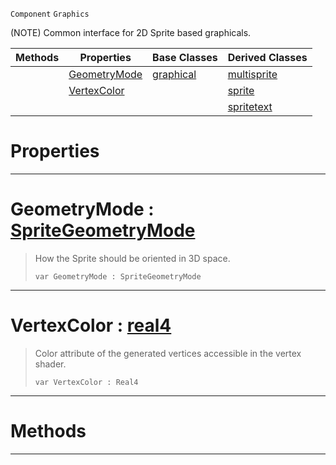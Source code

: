  `Component` `Graphics`



(NOTE) Common interface for 2D Sprite based graphicals.

|Methods|Properties|Base Classes|Derived Classes|
|---|---|---|---|
| |[ GeometryMode](https://github.com/dragonCASTjosh/PlasmaDocs/blob/master/code_reference/class_reference/basesprite.markdown#geometrymode-plasma-engine)|[graphical](https://github.com/dragonCASTjosh/PlasmaDocs/blob/master/code_reference/class_reference/graphical.markdown)|[multisprite](https://github.com/dragonCASTjosh/PlasmaDocs/blob/master/code_reference/class_reference/multisprite.markdown)|
| |[ VertexColor](https://github.com/dragonCASTjosh/PlasmaDocs/blob/master/code_reference/class_reference/basesprite.markdown#vertexcolor-plasma-engine)| |[sprite](https://github.com/dragonCASTjosh/PlasmaDocs/blob/master/code_reference/class_reference/sprite.markdown)|
| | | |[spritetext](https://github.com/dragonCASTjosh/PlasmaDocs/blob/master/code_reference/class_reference/spritetext.markdown)|


 #  Properties


---  
 #  GeometryMode : [SpriteGeometryMode](https://github.com/dragonCASTjosh/PlasmaDocs/blob/master/code_reference/enum_reference.markdown#spritegeometrymode)

> How the Sprite should be oriented in 3D space.
> ``` lang=cpp, name=Lightning
> var GeometryMode : SpriteGeometryMode


---  
 #  VertexColor : [real4](https://github.com/dragonCASTjosh/PlasmaDocs/blob/master/code_reference/lightning_base_types/real4.markdown)

> Color attribute of the generated vertices accessible in the vertex shader.
> ``` lang=cpp, name=Lightning
> var VertexColor : Real4


---  
 #  Methods


---  
 

 